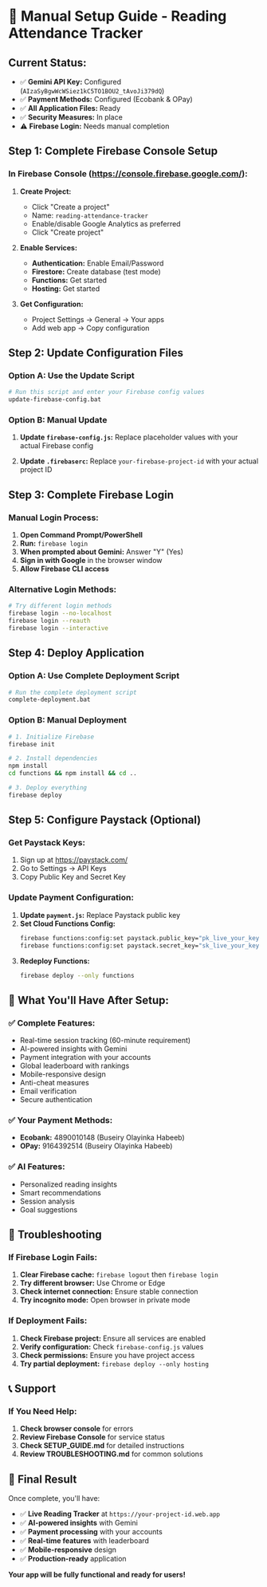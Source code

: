 # 🚀 Manual Setup Guide - Reading Attendance Tracker

## **Current Status:**
- ✅ **Gemini API Key:** Configured (`AIzaSyBgwWcWSiez1kC5TO1BOU2_tAvoJi379dQ`)
- ✅ **Payment Methods:** Configured (Ecobank & OPay)
- ✅ **All Application Files:** Ready
- ✅ **Security Measures:** In place
- ⚠️ **Firebase Login:** Needs manual completion

## **Step 1: Complete Firebase Console Setup**

### **In Firebase Console (https://console.firebase.google.com/):**

1. **Create Project:**
   - Click "Create a project"
   - Name: `reading-attendance-tracker`
   - Enable/disable Google Analytics as preferred
   - Click "Create project"

2. **Enable Services:**
   - **Authentication:** Enable Email/Password
   - **Firestore:** Create database (test mode)
   - **Functions:** Get started
   - **Hosting:** Get started

3. **Get Configuration:**
   - Project Settings → General → Your apps
   - Add web app → Copy configuration

## **Step 2: Update Configuration Files**

### **Option A: Use the Update Script**
```bash
# Run this script and enter your Firebase config values
update-firebase-config.bat
```

### **Option B: Manual Update**
1. **Update `firebase-config.js`:**
   Replace placeholder values with your actual Firebase config

2. **Update `.firebaserc`:**
   Replace `your-firebase-project-id` with your actual project ID

## **Step 3: Complete Firebase Login**

### **Manual Login Process:**
1. **Open Command Prompt/PowerShell**
2. **Run:** `firebase login`
3. **When prompted about Gemini:** Answer "Y" (Yes)
4. **Sign in with Google** in the browser window
5. **Allow Firebase CLI access**

### **Alternative Login Methods:**
```bash
# Try different login methods
firebase login --no-localhost
firebase login --reauth
firebase login --interactive
```

## **Step 4: Deploy Application**

### **Option A: Use Complete Deployment Script**
```bash
# Run the complete deployment script
complete-deployment.bat
```

### **Option B: Manual Deployment**
```bash
# 1. Initialize Firebase
firebase init

# 2. Install dependencies
npm install
cd functions && npm install && cd ..

# 3. Deploy everything
firebase deploy
```

## **Step 5: Configure Paystack (Optional)**

### **Get Paystack Keys:**
1. Sign up at https://paystack.com/
2. Go to Settings → API Keys
3. Copy Public Key and Secret Key

### **Update Payment Configuration:**
1. **Update `payment.js`:** Replace Paystack public key
2. **Set Cloud Functions Config:**
   ```bash
   firebase functions:config:set paystack.public_key="pk_live_your_key"
   firebase functions:config:set paystack.secret_key="sk_live_your_key"
   ```
3. **Redeploy Functions:**
   ```bash
   firebase deploy --only functions
   ```

## **🎯 What You'll Have After Setup:**

### **✅ Complete Features:**
- Real-time session tracking (60-minute requirement)
- AI-powered insights with Gemini
- Payment integration with your accounts
- Global leaderboard with rankings
- Mobile-responsive design
- Anti-cheat measures
- Email verification
- Secure authentication

### **✅ Your Payment Methods:**
- **Ecobank:** 4890010148 (Buseiry Olayinka Habeeb)
- **OPay:** 9164392514 (Buseiry Olayinka Habeeb)

### **✅ AI Features:**
- Personalized reading insights
- Smart recommendations
- Session analysis
- Goal suggestions

## **🚨 Troubleshooting**

### **If Firebase Login Fails:**
1. **Clear Firebase cache:** `firebase logout` then `firebase login`
2. **Try different browser:** Use Chrome or Edge
3. **Check internet connection:** Ensure stable connection
4. **Try incognito mode:** Open browser in private mode

### **If Deployment Fails:**
1. **Check Firebase project:** Ensure all services are enabled
2. **Verify configuration:** Check `firebase-config.js` values
3. **Check permissions:** Ensure you have project access
4. **Try partial deployment:** `firebase deploy --only hosting`

## **📞 Support**

### **If You Need Help:**
1. **Check browser console** for errors
2. **Review Firebase Console** for service status
3. **Check SETUP_GUIDE.md** for detailed instructions
4. **Review TROUBLESHOOTING.md** for common solutions

## **🎉 Final Result**

Once complete, you'll have:
- ✅ **Live Reading Tracker** at `https://your-project-id.web.app`
- ✅ **AI-powered insights** with Gemini
- ✅ **Payment processing** with your accounts
- ✅ **Real-time features** with leaderboard
- ✅ **Mobile-responsive** design
- ✅ **Production-ready** application

**Your app will be fully functional and ready for users!**







